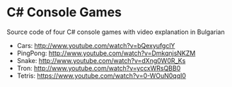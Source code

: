 C# Console Games
================

Source code of four C# console games with video explanation in Bulgarian

* Cars: http://www.youtube.com/watch?v=bQexyufgclY
* PingPong: http://www.youtube.com/watch?v=DmkqnjsNKZM
* Snake: http://www.youtube.com/watch?v=dXng0W0R_Ks
* Tron: http://www.youtube.com/watch?v=yccxWRsQBB0
* Tetris: https://www.youtube.com/watch?v=0-WOuN0qqI0
